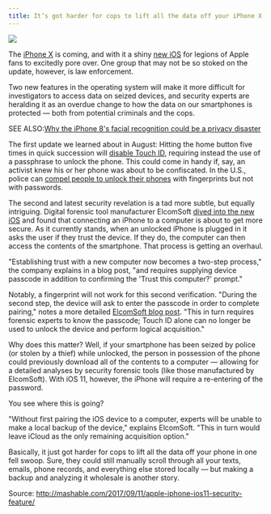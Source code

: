 ```yaml
---
title: It’s got harder for cops to lift all the data off your iPhone X
---
```


![](https://www.techgindia.com/wp-content/uploads/2016/12/1366_2000-2-4.jpg)

The [iPhone X](http://mashable.com/2017/09/09/iphone-x-name-tenth-anniversary-iphone-leak/) is coming, and with it a shiny [new iOS](http://mashable.com/2017/09/10/apple-ios-11-leak-source/) for legions of Apple fans to excitedly pore over. One group that may not be so stoked on the update, however, is law enforcement. 

Two new features in the operating system will make it more difficult for investigators to access data on seized devices, and security experts are heralding it as an overdue change to how the data on our smartphones is protected — both from potential criminals and the cops.  

SEE ALSO:[Why the iPhone 8's facial recognition could be a privacy disaster](http://mashable.com/2017/08/28/trouble-facial-recognition-technology-smartphones/)

The first update we learned about in August: Hitting the home button five times in quick succession will [disable Touch ID](http://mashable.com/2017/08/18/ios-11-touch-id-disable/), requiring instead the use of a passphrase to unlock the phone. This could come in handy if, say, an activist knew his or her phone was about to be confiscated. In the U.S., police can [compel people to unlock their phones](http://mashable.com/2017/07/11/biometric-touchid-iris-scans-are-dumb/) with fingerprints but not with passwords. 

The second and latest security revelation is a tad more subtle, but equally intriguing. Digital forensic tool manufacturer ElcomSoft [dived into the new iOS](https://www.elcomsoft.com/news/675.html) and found that connecting an iPhone to a computer is about to get more secure. As it currently stands, when an unlocked iPhone is plugged in it asks the user if they trust the device. If they do, the computer can then access the contents of the smartphone. That process is getting an overhaul. 

"Establishing trust with a new computer now becomes a two-step process," the company explains in a blog post, "and requires supplying device passcode in addition to confirming the 'Trust this computer?' prompt."

Notably, a fingerprint will not work for this second verification. "During the second step, the device will ask to enter the passcode in order to complete pairing," notes a more detailed [ElcomSoft blog post](https://blog.elcomsoft.com/2017/09/new-security-measures-in-ios-11-and-their-forensic-implications/). "This in turn requires forensic experts to know the passcode; Touch ID alone can no longer be used to unlock the device and perform logical acquisition."

Why does this matter? Well, if your smartphone has been seized by police \(or stolen by a thief\) while unlocked, the person in possession of the phone could previously download all of the contents to a computer — allowing for a detailed analyses by security forensic tools \(like those manufactured by ElcomSoft\). With iOS 11, however, the iPhone will require a re-entering of the password. 

You see where this is going?

"Without first pairing the iOS device to a computer, experts will be unable to make a local backup of the device," explains ElcomSoft. "This in turn would leave iCloud as the only remaining acquisition option."

Basically, it just got harder for cops to lift all the data off your phone in one fell swoop. Sure, they could still manually scroll through all your texts, emails, phone records, and everything else stored locally — but making a backup and analyzing it wholesale is another story. 

Source: http://mashable.com/2017/09/11/apple-iphone-ios11-security-feature/



